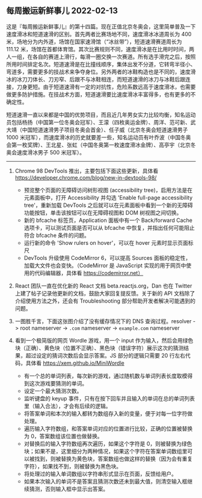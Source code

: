 ## 每周搬运新鲜事儿 2022-02-13

这是『每周搬运新鲜事儿』的第十四篇。现在正值北京冬奥会，这里简单普及一下速度滑冰和短道速滑的区别。首先两者比赛场地不同，速度滑冰冰道周长为 400 米，场地分为内外道，场馆在国家速滑馆（“冰丝带”），短道速滑赛道周长为 111.12 米，场馆在首都体育馆。其次比赛规则不同，速度滑冰是在比用时时间，两人一组，在各自的赛道上滑行，每滑一圈交换一次赛道。所有选手滑完之后，按照所用时间排定名次。短道速滑是在比撞线顺序，集体出发不分道，它转弯半径小、弯道多，需要更多的技战术来争夺身位。另外两者的冰鞋构造也是不同的，速度滑冰的冰刀刀体长、刀刃窄、后跟不与冰鞋相连，而短道速滑的冰刀与冰鞋后跟连接，刀身更短。由于短道速滑有一定的对抗性，危险系数远高于速度滑冰，也需要做更多防护措施。在技战术方面，短道速滑要比速度滑冰丰富得多，也有更多的不确定性。

短道速滑一直以来都是中国的优势项目，而且近几年男女实力比较均衡，知名运动员包括杨扬（中国第一位冬奥会冠军）、王濛（四枚奥运金牌）、周洋、范可新、武大靖（中国短道速滑男子项目冬奥会首金）、任子威（北京冬奥会短道速滑男子 1000 米冠军），而速度滑冰的历史就要差一些，知名运动员有叶乔波（中国冬奥会第一枚奖牌）、王北星、张虹（中国冬奥第一枚速度滑冰金牌）、高亭宇（北京冬奥会速度滑冰男子 500 米冠军）。

--- 

1. Chrome 98 DevTools 推出，主要包括下面这些更新，具体看 https://developer.chrome.com/blog/new-in-devtools-98/
   - 预览整个页面的无障碍访问树形视图 (accessibility tree)，启用方法是在元素面板中，打开 Accessibility 并勾选 'Enable full-page accessibility tree'，重新加载 DevTools 之后就可以在元素面板中看到一个新的无障碍功能按钮，单击该按钮可以在无障碍视图和 DOM 树视图之间切换。
   - 新的 bfcache 标签页，Application 面板中有一个 Back/forward Cache 选项卡，可以测试页面是否可以从 bfcache 中恢复，并指出任何可能阻止符合 bfcache 条件的问题。
   - 运行新的命令 'Show rulers on hover'，可以在 hover 元素时显示页面标尺
   - DevTools 升级使用 CodeMirror 6，可以提高 Sources 面板的稳定性，加载大文件也会变快。（CodeMirror 是 JavaScript 实现的用于网页中使用的代码编辑器，具体看 https://codemirror.net）

2. React 团队一直在优化新的 React 文档 beta.reactjs.org，Dan 也在 Twitter 上建了帖子记录他更新的文档，鼓励大家回复提反馈。关于新的 API 文档除了介绍使用方法之外，还会有 Troubleshooting 部分帮助开发者解决可能遇到的问题。

3. 一图胜千言，下面这张图介绍了没有缓存情况下的 DNS 查询过程。resolver -> root nameserver -> `.com` nameserver -> `example.com` nameserver

4. 看到一个极简版的网页 Wordle 游戏，用一个 input 作为输入，然后会用绿色块（正确）、黄色块（位置不正确）、黑色块（错误字符）展示这次的猜测结果，超过设定的猜词次数后会显示答案。JS 部分的逻辑只需要 20 行左右代码，具体看 https://xem.github.io/MiniWordle
   - 有一个总的单词列表，每次新的游戏，通过随机数与单词列表长度取模得到这次游戏要猜测的单词。
   - 设定一个最大猜测次数。
   - 监听键盘的 keyup 事件，只有在按下回车并且输入的单词在总的单词列表里（输入合法），才会有后续的逻辑。
   - 将答案单词和本次的输入都转为数组存入新的变量，便于对每一位字符做处理。
   - 遍历输入字符数组，和答案单词对应的位置进行比较，正确的位置被替换为 0，答案数组该位置也做替换。
   - 对替换后的输入字符数组再次遍历，如果这个字符是 0，则被替换为绿色块；如果不是，这里细分为两种情况，如果这个字符在答案单词数组里可以被找到，则被替换为黄色块，答案数组也做这样的替换（因为会有重复字符），如果找不到，则被替换为黑色块。
   - 将处理过的输入单词数组以字符串形式显示在页面，反馈给用户。
   - 如果本次输入的单词不是答案且猜测次数还未到最大值，则清空输入框继续猜测，否则输入框中显示出答案。

